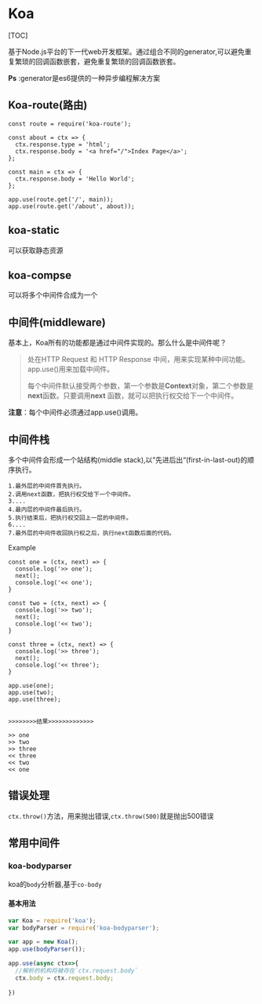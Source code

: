# Koa

[TOC]

​	基于Node.js平台的下一代web开发框架。通过组合不同的generator,可以避免重复繁琐的回调函数嵌套，避免重复繁琐的回调函数嵌套。

**Ps** :generator是es6提供的一种异步编程解决方案



## Koa-route(路由)

```
const route = require('koa-route');

const about = ctx => {
  ctx.response.type = 'html';
  ctx.response.body = '<a href="/">Index Page</a>';
};

const main = ctx => {
  ctx.response.body = 'Hello World';
};

app.use(route.get('/', main));
app.use(route.get('/about', about));
```



## koa-static

可以获取静态资源



## koa-compse

可以将多个中间件合成为一个



## 中间件(middleware)

基本上，Koa所有的功能都是通过中间件实现的。那么什么是中间件呢？

> 处在HTTP Request 和 HTTP Response 中间，用来实现某种中间功能。app.use()用来加载中间件。
>
> 每个中间件默认接受两个参数，第一个参数是**Context**对象，第二个参数是**next**函数。只要调用**next** 函数，就可以把执行权交给下一个中间件。

**注意**：每个中间件必须通过app.use()调用。



## 中间件栈

多个中间件会形成一个站结构(middle stack),以”先进后出“(first-in-last-out)的顺序执行。

```
1.最外层的中间件首先执行。
2.调用next函数，把执行权交给下一个中间件。
3....
4.最内层的中间件最后执行。
5.执行结束后，把执行权交回上一层的中间件。
6....
7.最外层的中间件收回执行权之后，执行next函数后面的代码。
```



Example

```
const one = (ctx, next) => {
  console.log('>> one');
  next();
  console.log('<< one');
}

const two = (ctx, next) => {
  console.log('>> two');
  next(); 
  console.log('<< two');
}

const three = (ctx, next) => {
  console.log('>> three');
  next();
  console.log('<< three');
}

app.use(one);
app.use(two);
app.use(three);


>>>>>>>>结果>>>>>>>>>>>>>

>> one
>> two
>> three
<< three
<< two
<< one

```





## 错误处理



`ctx.throw()`方法，用来抛出错误,`ctx.throw(500)`就是抛出500错误





## 常用中间件

### koa-bodyparser

koa的`body`分析器,基于`co-body`

#### 基本用法

```Javascript
var Koa = require('koa');
var bodyParser = require('koa-bodyparser');

var app = new Koa();
app.use(bodyParser());

app.use(async ctx=>{
  //解析的机构将被存在`ctx.request.body`
  ctx.body = ctx.request.body;
  
})
```

